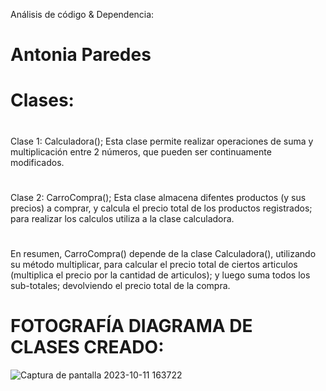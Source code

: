 Análisis de código & Dependencia:
# Antonia Paredes
# Clases:
#
Clase 1: Calculadora(); Esta clase permite realizar operaciones de suma y multiplicación entre 2 números, que pueden ser continuamente modificados.
#
Clase 2: CarroCompra(); Esta clase almacena difentes productos (y sus precios) a comprar, y calcula el precio total de los productos registrados; para realizar los calculos utiliza a la clase calculadora.
#
En resumen, CarroCompra() depende de la clase Calculadora(), utilizando su método multiplicar, para calcular el precio total de ciertos articulos (multiplica el precio por la cantidad de articulos); y luego suma todos los sub-totales; devolviendo el precio total de la compra.
# FOTOGRAFÍA DIAGRAMA DE CLASES CREADO:
![Captura de pantalla 2023-10-11 163722](https://github.com/Antix199/CarroCompras/assets/142464955/3e030d8e-6a93-43fc-9617-101ffe6455fb)
